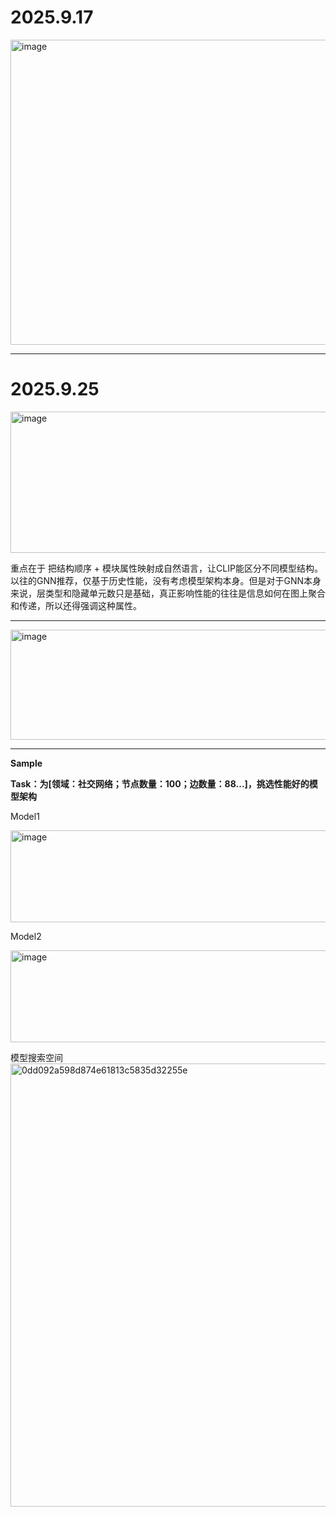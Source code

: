 # **2025.9.17** 

<img width="858" height="488" alt="image" src="https://github.com/user-attachments/assets/e3f0c577-4211-448d-b0e4-fb3214194fd7" /> 

***
# **2025.9.25**
<img width="689" height="226" alt="image" src="https://github.com/user-attachments/assets/1f69e3e1-3414-491b-b94b-22cdf5fed7bf" /> 

重点在于 把结构顺序 + 模块属性映射成自然语言，让CLIP能区分不同模型结构。以往的GNN推荐，仅基于历史性能，没有考虑模型架构本身。但是对于GNN本身来说，层类型和隐藏单元数只是基础，真正影响性能的往往是信息如何在图上聚合和传递，所以还得强调这种属性。 

***

<img width="624" height="176" alt="image" src="https://github.com/user-attachments/assets/a482307a-c572-4f98-ad3c-c75cde495d33" /> 

*** 

**Sample** 

**Task：为[领域：社交网络；节点数量：100；边数量：88...]，挑选性能好的模型架构**  
  
Model1  
  
<img width="696" height="147" alt="image" src="https://github.com/user-attachments/assets/fbd96d7c-cd0f-4117-953f-8a32a9eac555" />  

  
Model2  

  
<img width="696" height="147" alt="image" src="https://github.com/user-attachments/assets/05d402dd-8b5d-4bd3-abc5-059883d6006f" />  

模型搜索空间 
<img width="1130" height="709" alt="0dd092a598d874e61813c5835d32255e" src="https://github.com/user-attachments/assets/69f62f28-f6d4-4789-89b9-2cbd82d3cb02" />

